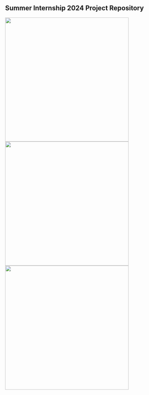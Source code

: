 ## Summer Internship 2024 Project Repository
<img src="https://github.com/user-attachments/assets/fa5bb9bd-e317-4f4c-b117-541c05e8d8e5" data-canonical-src="https://github.com/user-attachments/assets/fa5bb9bd-e317-4f4c-b117-541c05e8d8e5" width="400" height="400" />
<img src="https://github.com/user-attachments/assets/d2bb0067-9355-44e2-82d6-889615851938" data-canonical-src="https://github.com/user-attachments/assets/d2bb0067-9355-44e2-82d6-889615851938" width="400" height="400" />
<img src="https://github.com/user-attachments/assets/7d8eb1a1-2e85-473b-aa00-8d7461c6c545" data-canonical-src="https://github.com/user-attachments/assets/7d8eb1a1-2e85-473b-aa00-8d7461c6c545" width="400" height="400" />
